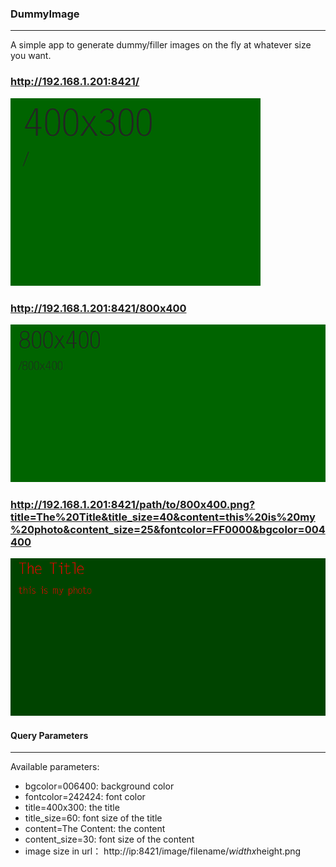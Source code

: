 ### DummyImage
-----

A simple app to generate dummy/filler images on the fly at whatever size you want.

### http://192.168.1.201:8421/

![Default](imgs/def.png)

### http://192.168.1.201:8421/800x400

![Default](imgs/800x400.png)

### http://192.168.1.201:8421/path/to/800x400.png?title=The%20Title&title_size=40&content=this%20is%20my%20photo&content_size=25&fontcolor=FF0000&bgcolor=004400

![full args](imgs/800x400_title_fontcolor_bgcolor.png)

#### Query Parameters
-------

Available parameters:

* bgcolor=006400: background color
* fontcolor=242424: font color
* title=400x300: the title
* title_size=60: font size of the title
* content=The Content: the content
* content_size=30: font size of the content
* image size in url： http://ip:8421/image/filename/$widthx$height.png